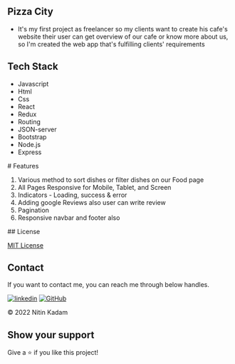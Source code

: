 ## Pizza City
- It's my first project as freelancer so my clients want to create his cafe's website their user can get overview of our cafe or know more about us, so I'm created the web app that's fulfilling clients' requirements

## Tech Stack

<ul>
  <li>Javascript</li>
   <li>Html</li>
   <li>Css</li>
   <li>React</li>
   <li>Redux</li>
   <li>Routing</li>
   <li>JSON-server</li>
   <li>Bootstrap</li>
   <li>Node.js</li>
   <li>Express</li>
  </ul>
# Features
<ol>
<li>Various method to sort dishes or filter dishes on our Food page</li>
<li>All Pages Responsive for Mobile, Tablet, and Screen </li>
<li>Indicators - Loading, success & error</li>
<li>Adding google Reviews also user can write review</>
<li>Pagination</>
<li>Responsive navbar and footer also</li>
</ol>
## License

[MIT License](LICENCE)

## Contact

If you want to contact me, you can reach me through below handles.


[![linkedin](https://img.shields.io/badge/Nitin_Kadam-0077B5?style=for-the-badge&logo=linkedin&logoColor=white)](https://www.linkedin.com/in/nitin-kadam-6612831b3/)
[![GitHub](https://img.shields.io/badge/Nitin_Kadam-20232A?style=for-the-badge&logo=Github&logoColor=white)](https://github.com/nitinkadam70)


© 2022 Nitin Kadam



## Show your support

Give a ⭐️ if you like this project!
